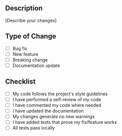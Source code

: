 ## Description
[Describe your changes]

## Type of Change
- [ ] Bug fix
- [ ] New feature
- [ ] Breaking change
- [ ] Documentation update

## Checklist
- [ ] My code follows the project's style guidelines
- [ ] I have performed a self-review of my code
- [ ] I have commented my code where needed
- [ ] I have updated the documentation
- [ ] My changes generate no new warnings
- [ ] I have added tests that prove my fix/feature works
- [ ] All tests pass locally 